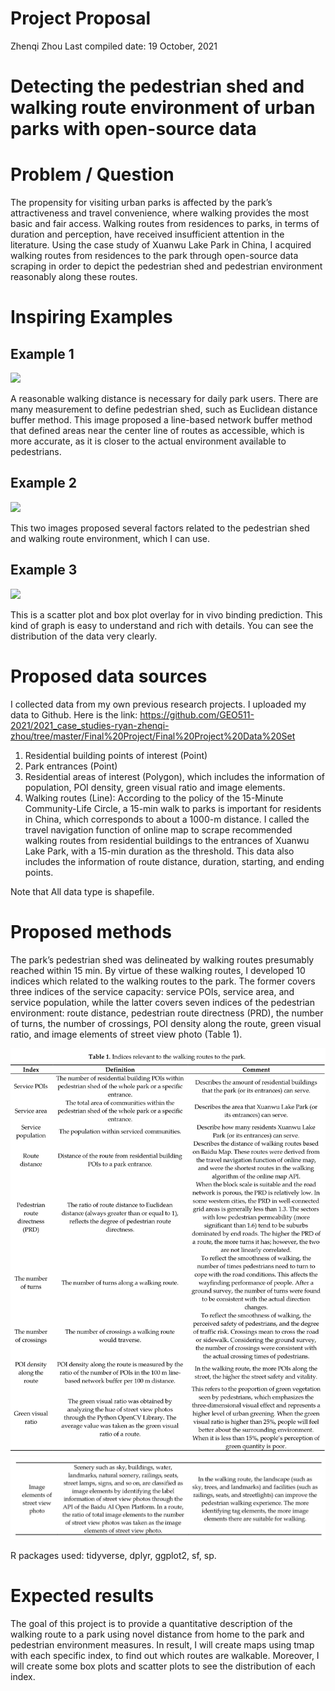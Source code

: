 Project Proposal
================
Zhenqi Zhou Last compiled date: 19 October, 2021

# Detecting the pedestrian shed and walking route environment of urban parks with open-source data

# Problem / Question

The propensity for visiting urban parks is affected by the park’s
attractiveness and travel convenience, where walking provides the most
basic and fair access. Walking routes from residences to parks, in terms
of duration and perception, have received insufficient attention in the
literature. Using the case study of Xuanwu Lake Park in China, I
acquired walking routes from residences to the park through open-source
data scraping in order to depict the pedestrian shed and pedestrian
environment reasonably along these routes.

# Inspiring Examples

## Example 1

![](https://media.springernature.com/lw685/springer-static/image/art%3A10.1186%2Fs12889-016-3631-7/MediaObjects/12889_2016_3631_Fig3_HTML.gif)

A reasonable walking distance is necessary for daily park users. There
are many measurement to define pedestrian shed, such as Euclidean
distance buffer method. This image proposed a line-based network buffer
method that defined areas near the center line of routes as accessible,
which is more accurate, as it is closer to the actual environment
available to pedestrians.

## Example 2

![](https://callisto.ggsrv.com/imgsrv/FastFetch/UBER1/ZI-5TQT-2020-JUL01-IDSI-3086-1)

This two images proposed several factors related to the pedestrian shed
and walking route environment, which I can use.

## Example 3

![](https://www.researchgate.net/publication/338143508/figure/fig1/AS:839634925928449@1577195974041/Scatter-plot-and-box-plot-overlay-for-in-vivo-binding-prediction.png)

This is a scatter plot and box plot overlay for in vivo binding
prediction. This kind of graph is easy to understand and rich with
details. You can see the distribution of the data very clearly.

# Proposed data sources

I collected data from my own previous research projects. I uploaded my
data to Github. Here is the link:
<https://github.com/GEO511-2021/2021_case_studies-ryan-zhenqi-zhou/tree/master/Final%20Project/Final%20Project%20Data%20Set>

1.  Residential building points of interest (Point)
2.  Park entrances (Point)
3.  Residential areas of interest (Polygon), which includes the
    information of population, POI density, green visual ratio and image
    elements.
4.  Walking routes (Line): According to the policy of the 15-Minute
    Community-Life Circle, a 15-min walk to parks is important for
    residents in China, which corresponds to about a 1000-m distance. I
    called the travel navigation function of online map to scrape
    recommended walking routes from residential buildings to the
    entrances of Xuanwu Lake Park, with a 15-min duration as the
    threshold. This data also includes the information of route
    distance, duration, starting, and ending points.

Note that All data type is shapefile.

# Proposed methods

The park’s pedestrian shed was delineated by walking routes presumably
reached within 15 min. By virtue of these walking routes, I developed 10
indices which related to the walking routes to the park. The former
covers three indices of the service capacity: service POIs, service
area, and service population, while the latter covers seven indices of
the pedestrian environment: route distance, pedestrian route directness
(PRD), the number of turns, the number of crossings, POI density along
the route, green visual ratio, and image elements of street view photo
(Table 1).

![](https://raw.githubusercontent.com/GEO511-2021/2021_case_studies-ryan-zhenqi-zhou/master/Final%20Project/Indices1.jpg)
![](https://raw.githubusercontent.com/GEO511-2021/2021_case_studies-ryan-zhenqi-zhou/master/Final%20Project/Indices2.jpg)

R packages used: tidyverse, dplyr, ggplot2, sf, sp.

# Expected results

The goal of this project is to provide a quantitative description of the
walking route to a park using novel distance from home to the park and
pedestrian environment measures. In result, I will create maps using
tmap with each specific index, to find out which routes are walkable.
Moreover, I will create some box plots and scatter plots to see the
distribution of each index.
